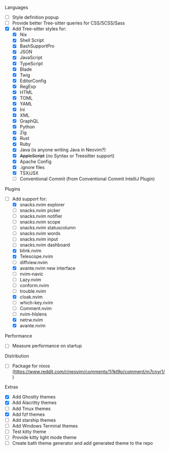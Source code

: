 Languages
- [ ] Style definition popup
- [ ] Provide better Tree-sitter queries for CSS/SCSS/Sass
- [x] Add Tree-sitter styles for:
  - [x] Nix
  - [x] Shell Script
  - [x] BashSupportPro
  - [x] JSON
  - [x] JavaScript
  - [x] TypeScript
  - [x] Blade
  - [x] Twig
  - [x] EditorConfig
  - [x] RegExp
  - [x] HTML
  - [x] TOML
  - [x] YAML
  - [x] Ini
  - [x] XML
  - [x] GraphQL
  - [x] Python
  - [x] Zig
  - [x] Rust
  - [x] Ruby
  - [x] Java (is anyone writing Java in Neovim?)
  - [x] ~~AppleScript~~ (no Syntax or Treesitter support)
  - [x] Apache Config
  - [x] .ignore files
  - [x] TSX/JSX
  - [ ] Conventional Commit (from Conventional Commit IntelliJ Plugin)

Plugins
- [ ] Add support for:
  - [x] snacks.nvim explorer
  - [ ] snacks.nvim picker
  - [ ] snacks.nvim notifier
  - [ ] snacks.nvim scope
  - [ ] snacks.nvim statuscolumn
  - [ ] snacks.nvim words
  - [ ] snacks.nvim input
  - [ ] snacks.nvim dashboard
  - [x] blink.nvim
  - [x] Telescope.nvim
  - [ ] diffview.nvim
  - [x] avante.nvim new interface
  - [ ] nvim-navic
  - [ ] Lazy.nvim
  - [ ] conform.nvim
  - [ ] trouble.nvim
  - [x] cloak.nvim
  - [ ] which-key.nvim
  - [ ] Comment.nvim
  - [ ] nvim-hlslens
  - [x] netrw.nvim
  - [x] avante.nvim

Performance
- [ ] Measure performance on startup

Distribution
- [ ] Package for nixos (https://www.reddit.com/r/neovim/comments/1i1kt9p/comment/m7cnyr1/)

Extras
- [x] Add Ghostty themes
- [x] Add Alacritty themes
- [ ] Add Tmux themes
- [x] Add fzf themes
- [ ] Add starship themes
- [ ] Add Windows Terminal themes
- [ ] Test kitty theme
- [ ] Provide kitty light mode theme
- [ ] Create bath theme generator and add generated theme to the repo

